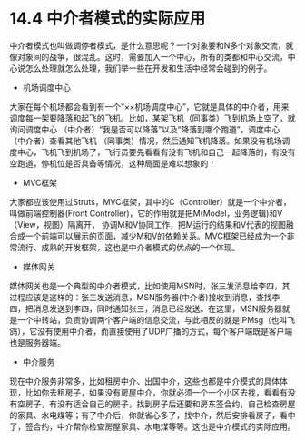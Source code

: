 # 14.4 中介者模式的实际应用
中介者模式也叫做调停者模式，是什么意思呢？一个对象要和N多个对象交流，就像对象间的战争，很混乱。这时，需要加入一个中心，所有的类都和中心交流，中心说怎么处理就怎么处理，我们举一些在开发和生活中经常会碰到的例子。

- 机场调度中心

大家在每个机场都会看到有一个“××机场调度中心”，它就是具体的中介者，用来调度每一架要降落和起飞的飞机。比如，某架飞机（同事类）飞到机场上空了，就询问调度中心 （中介者）“我是否可以降落”以及“降落到哪个跑道”，调度中心（中介者）查看其他飞机 （同事类）情况，然后通知飞机降落。如果没有机场调度中心，飞机飞到机场了，飞行员要先看看有没有飞机和自己一起降落的，有没有空跑道，停机位是否具备等情况，这种局面是难以想象的！

- MVC框架

大家都应该使用过Struts，MVC框架，其中的C（Controller）就是一个中介者，叫做前端控制器(Front Controller)，它的作用就是把M(Model，业务逻辑)和V（View，视图）隔离开， 协调M和V协同工作，把M运行的结果和V代表的视图融合成一个前端可以展示的页面，减少M和V的依赖关系。MVC框架已经成为一个非常流行、成熟的开发框架，这也是中介者模式的优点的一个体现。

- 媒体网关

媒体网关也是一个典型的中介者模式，比如使用MSN时，张三发消息给李四，其过程应该是这样的：张三发送消息，MSN服务器(中介者)接收到消息，查找李四，把消息发送到李四，同时通知张三，消息已经发送。在这里，MSN服务器就是一个中转站，负责协调两个客户端的信息交流，与此相反的就是IPMsg（也叫飞鸽），它没有使用中介者，而直接使用了UDP广播的方式，每个客户端既是客户端也是服务器端。

- 中介服务

现在中介服务非常多，比如租房中介、出国中介，这些也都是中介模式的具体体现，比如你去租房子，如果没有房屋中介，你就必须一个一个小区去找，看看有没有空房子，有没有适合自己的房子，找到房子后还要和房东签合约，自己检查房屋的家具、水电煤等；有了中介后，你就省心多了，找中介，然后安排看房子，看中了，签合约，中介帮你检查房屋家具、水电煤等等。这也是中介模式的实际应用。

